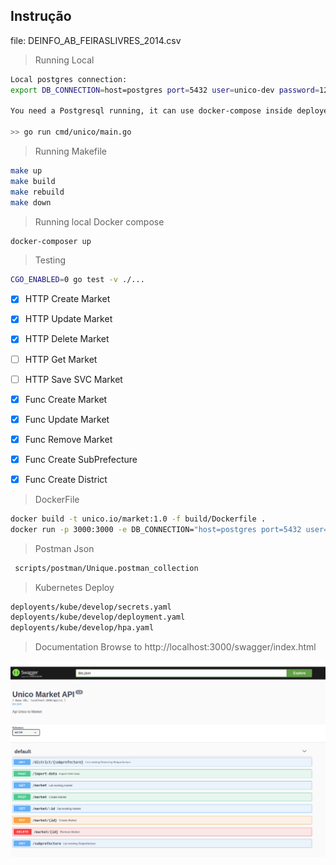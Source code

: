 ## Instrução

file: DEINFO_AB_FEIRASLIVRES_2014.csv


> Running Local

```bash
Local postgres connection: 
export DB_CONNECTION=host=postgres port=5432 user=unico-dev password=123456 dbname=pismo sslmode=disable  

You need a Postgresql running, it can use docker-compose inside deployents folder:  docker-composer up postgres  

>> go run cmd/unico/main.go

```

> Running Makefile

```bash
make up
make build
make rebuild
make down

```


> Running local Docker compose

```bash
docker-composer up

```

> Testing

```bash
CGO_ENABLED=0 go test -v ./...

```

- [x] HTTP Create Market
- [x] HTTP Update Market
- [x] HTTP Delete Market
- [ ] HTTP Get Market
- [ ] HTTP Save SVC Market
- [x] Func Create Market
- [x] Func Update Market
- [x] Func Remove Market
- [x] Func Create SubPrefecture
- [x] Func Create District


>  DockerFile

```bash
docker build -t unico.io/market:1.0 -f build/Dockerfile .  
docker run -p 3000:3000 -e DB_CONNECTION="host=postgres port=5432 user=unico-dev password=123456 dbname=unico sslmode=disable" unico.io/market:1.0  
```

> Postman Json

```bash
 scripts/postman/Unique.postman_collection
```

> Kubernetes Deploy

```bash
deployents/kube/develop/secrets.yaml
deployents/kube/develop/deployment.yaml
deployents/kube/develop/hpa.yaml
```

> Documentation
Browse to http://localhost:3000/swagger/index.html

<img src="/docs/swagger.png" alt="Unico Market Swagger"/>


